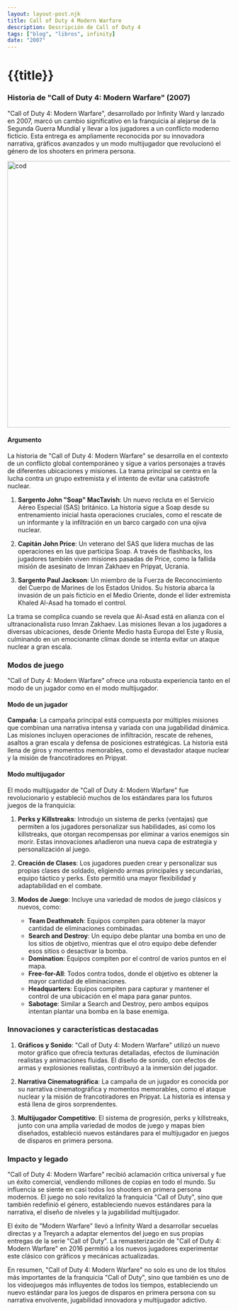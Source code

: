```yaml
---
layout: layout-post.njk
title: Call of Duty 4 Modern Warfare
description: Descripción de Call of Duty 4
tags: ["blog", "libros", infinity]
date: "2007"
---
```


# {{title}}

### Historia de "Call of Duty 4: Modern Warfare" (2007)

"Call of Duty 4: Modern Warfare", desarrollado por Infinity Ward y lanzado en 2007, marcó un cambio significativo en la franquicia al alejarse de la Segunda Guerra Mundial y llevar a los jugadores a un conflicto moderno ficticio. Esta entrega es ampliamente reconocida por su innovadora narrativa, gráficos avanzados y un modo multijugador que revolucionó el género de los shooters en primera persona.

<img src="/img/cod4i.jpg" alt="cod" width="600" height="auto"/>

#### Argumento

La historia de "Call of Duty 4: Modern Warfare" se desarrolla en el contexto de un conflicto global contemporáneo y sigue a varios personajes a través de diferentes ubicaciones y misiones. La trama principal se centra en la lucha contra un grupo extremista y el intento de evitar una catástrofe nuclear.

1. **Sargento John "Soap" MacTavish**: Un nuevo recluta en el Servicio Aéreo Especial (SAS) británico. La historia sigue a Soap desde su entrenamiento inicial hasta operaciones cruciales, como el rescate de un informante y la infiltración en un barco cargado con una ojiva nuclear.
   
2. **Capitán John Price**: Un veterano del SAS que lidera muchas de las operaciones en las que participa Soap. A través de flashbacks, los jugadores también viven misiones pasadas de Price, como la fallida misión de asesinato de Imran Zakhaev en Pripyat, Ucrania.
   
3. **Sargento Paul Jackson**: Un miembro de la Fuerza de Reconocimiento del Cuerpo de Marines de los Estados Unidos. Su historia abarca la invasión de un país ficticio en el Medio Oriente, donde el líder extremista Khaled Al-Asad ha tomado el control.

La trama se complica cuando se revela que Al-Asad está en alianza con el ultranacionalista ruso Imran Zakhaev. Las misiones llevan a los jugadores a diversas ubicaciones, desde Oriente Medio hasta Europa del Este y Rusia, culminando en un emocionante clímax donde se intenta evitar un ataque nuclear a gran escala.

### Modos de juego

"Call of Duty 4: Modern Warfare" ofrece una robusta experiencia tanto en el modo de un jugador como en el modo multijugador.

#### Modo de un jugador

 **Campaña**: La campaña principal está compuesta por múltiples misiones que combinan una narrativa intensa y variada con una jugabilidad dinámica. Las misiones incluyen operaciones de infiltración, rescate de rehenes, asaltos a gran escala y defensa de posiciones estratégicas. La historia está llena de giros y momentos memorables, como el devastador ataque nuclear y la misión de francotiradores en Pripyat.

#### Modo multijugador

El modo multijugador de "Call of Duty 4: Modern Warfare" fue revolucionario y estableció muchos de los estándares para los futuros juegos de la franquicia:

1. **Perks y Killstreaks**: Introdujo un sistema de perks (ventajas) que permiten a los jugadores personalizar sus habilidades, así como los killstreaks, que otorgan recompensas por eliminar a varios enemigos sin morir. Estas innovaciones añadieron una nueva capa de estrategia y personalización al juego.
   
2. **Creación de Clases**: Los jugadores pueden crear y personalizar sus propias clases de soldado, eligiendo armas principales y secundarias, equipo táctico y perks. Esto permitió una mayor flexibilidad y adaptabilidad en el combate.
   
3. **Modos de Juego**: Incluye una variedad de modos de juego clásicos y nuevos, como:
   - **Team Deathmatch**: Equipos compiten para obtener la mayor cantidad de eliminaciones combinadas.
   - **Search and Destroy**: Un equipo debe plantar una bomba en uno de los sitios de objetivo, mientras que el otro equipo debe defender esos sitios o desactivar la bomba.
   - **Domination**: Equipos compiten por el control de varios puntos en el mapa.
   - **Free-for-All**: Todos contra todos, donde el objetivo es obtener la mayor cantidad de eliminaciones.
   - **Headquarters**: Equipos compiten para capturar y mantener el control de una ubicación en el mapa para ganar puntos.
   - **Sabotage**: Similar a Search and Destroy, pero ambos equipos intentan plantar una bomba en la base enemiga.

### Innovaciones y características destacadas

1. **Gráficos y Sonido**: "Call of Duty 4: Modern Warfare" utilizó un nuevo motor gráfico que ofrecía texturas detalladas, efectos de iluminación realistas y animaciones fluidas. El diseño de sonido, con efectos de armas y explosiones realistas, contribuyó a la inmersión del jugador.
   
2. **Narrativa Cinematográfica**: La campaña de un jugador es conocida por su narrativa cinematográfica y momentos memorables, como el ataque nuclear y la misión de francotiradores en Pripyat. La historia es intensa y está llena de giros sorprendentes.
   
3. **Multijugador Competitivo**: El sistema de progresión, perks y killstreaks, junto con una amplia variedad de modos de juego y mapas bien diseñados, estableció nuevos estándares para el multijugador en juegos de disparos en primera persona.

### Impacto y legado

"Call of Duty 4: Modern Warfare" recibió aclamación crítica universal y fue un éxito comercial, vendiendo millones de copias en todo el mundo. Su influencia se siente en casi todos los shooters en primera persona modernos. El juego no solo revitalizó la franquicia "Call of Duty", sino que también redefinió el género, estableciendo nuevos estándares para la narrativa, el diseño de niveles y la jugabilidad multijugador.

El éxito de "Modern Warfare" llevó a Infinity Ward a desarrollar secuelas directas y a Treyarch a adaptar elementos del juego en sus propias entregas de la serie "Call of Duty". La remasterización de "Call of Duty 4: Modern Warfare" en 2016 permitió a los nuevos jugadores experimentar este clásico con gráficos y mecánicas actualizadas.

En resumen, "Call of Duty 4: Modern Warfare" no solo es uno de los títulos más importantes de la franquicia "Call of Duty", sino que también es uno de los videojuegos más influyentes de todos los tiempos, estableciendo un nuevo estándar para los juegos de disparos en primera persona con su narrativa envolvente, jugabilidad innovadora y multijugador adictivo.

